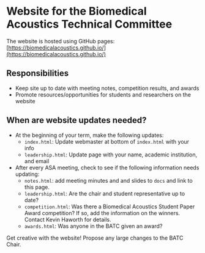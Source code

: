 # Website for the Biomedical Acoustics Technical Committee 

The website is hosted using GitHub pages: [https://biomedicalacoustics.github.io/](https://biomedicalacoustics.github.io/)

## Responsibilities
- Keep site up to date with meeting notes, competition results, and awards  
- Promote resources/opportunities for students and researchers on the website 

## When are website updates needed?  
- At the beginning of your term, make the following updates: 
  - `index.html`: Update webmaster at bottom of `index.html` with your info
  - `leadership.html`: Update page with your name, academic institution, and email  
- After every ASA meeting, check to see if the following information needs updating: 
  - `notes.html`: add meeting minutes and and slides to `docs` and link to this page. 
  - `leadership.html`: Are the chair and student representative up to date? 
  - `competition.html`: Was there a Biomedical Acoustics Student Paper Award competition? If so, add the information on the winners. Contact Kevin Haworth for details. 
  - `awards.html`: Was anyone in the BATC given an award? 

Get creative with the website! Propose any large changes to the BATC Chair. 
